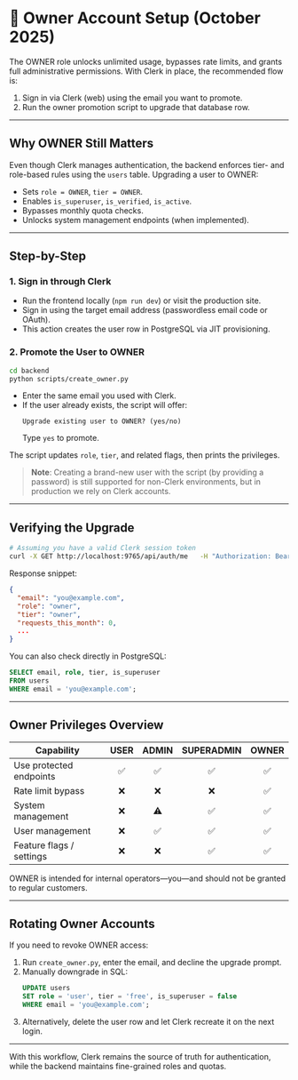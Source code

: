 # 👑 Owner Account Setup (October 2025)

The OWNER role unlocks unlimited usage, bypasses rate limits, and grants full administrative permissions. With Clerk in place, the recommended flow is:

1. Sign in via Clerk (web) using the email you want to promote.
2. Run the owner promotion script to upgrade that database row.

---

## Why OWNER Still Matters

Even though Clerk manages authentication, the backend enforces tier- and role-based rules using the `users` table. Upgrading a user to OWNER:

- Sets `role = OWNER`, `tier = OWNER`.
- Enables `is_superuser`, `is_verified`, `is_active`.
- Bypasses monthly quota checks.
- Unlocks system management endpoints (when implemented).

---

## Step-by-Step

### 1. Sign in through Clerk

- Run the frontend locally (`npm run dev`) or visit the production site.
- Sign in using the target email address (passwordless email code or OAuth).
- This action creates the user row in PostgreSQL via JIT provisioning.

### 2. Promote the User to OWNER

```bash
cd backend
python scripts/create_owner.py
```

- Enter the same email you used with Clerk.
- If the user already exists, the script will offer:
  ```
  Upgrade existing user to OWNER? (yes/no)
  ```
  Type `yes` to promote.

The script updates `role`, `tier`, and related flags, then prints the privileges.

> **Note**: Creating a brand-new user with the script (by providing a password) is still supported for non-Clerk environments, but in production we rely on Clerk accounts.

---

## Verifying the Upgrade

```bash
# Assuming you have a valid Clerk session token
curl -X GET http://localhost:9765/api/auth/me   -H "Authorization: Bearer <token>"
```

Response snippet:

```json
{
  "email": "you@example.com",
  "role": "owner",
  "tier": "owner",
  "requests_this_month": 0,
  ...
}
```

You can also check directly in PostgreSQL:

```sql
SELECT email, role, tier, is_superuser
FROM users
WHERE email = 'you@example.com';
```

---

## Owner Privileges Overview

| Capability               | USER | ADMIN | SUPERADMIN | OWNER |
|--------------------------|:----:|:-----:|:----------:|:-----:|
| Use protected endpoints  | ✅   | ✅    | ✅         | ✅    |
| Rate limit bypass        | ❌   | ❌    | ❌         | ✅    |
| System management        | ❌   | ⚠️    | ✅         | ✅    |
| User management          | ❌   | ✅    | ✅         | ✅    |
| Feature flags / settings | ❌   | ❌    | ✅         | ✅    |

OWNER is intended for internal operators—you—and should not be granted to regular customers.

---

## Rotating Owner Accounts

If you need to revoke OWNER access:

1. Run `create_owner.py`, enter the email, and decline the upgrade prompt.
2. Manually downgrade in SQL:
   ```sql
   UPDATE users
   SET role = 'user', tier = 'free', is_superuser = false
   WHERE email = 'you@example.com';
   ```
3. Alternatively, delete the user row and let Clerk recreate it on the next login.

---

With this workflow, Clerk remains the source of truth for authentication, while the backend maintains fine-grained roles and quotas.
